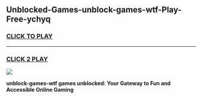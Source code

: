 
## Unblocked-Games-unblock-games-wtf-Play-Free-ychyq
<h3>
<a href="https://premium76.site?title=unblock-games-wtf&ref=19M">CLICK TO PLAY</a></h3>
<hr>

<h3>
<a href="https://premium76.site?title=unblock-games-wtf&ref=19M">CLICK 2 PLAY</a>
  
</h3>

<a href="https://premium76.site?title=unblock-games-wtf&ref=19M"><img src="https://clearcache.store/games.png"></a>


**unblock-games-wtf games unblocked: Your Gateway to Fun and Accessible Online Gaming**
